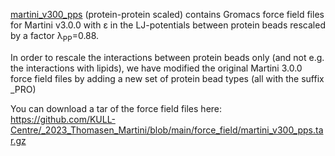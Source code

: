 [martini_v300_pps](https://github.com/KULL-Centre/_2023_Thomasen_Martini/tree/main/force_field/martini_v300_pps) (protein-protein scaled) contains Gromacs force field files for Martini v3.0.0 with ε in the LJ-potentials between protein beads rescaled by a factor λ<sub>PP</sub>=0.88.

In order to rescale the interactions between protein beads only (and not e.g. the interactions with lipids), we have modified the original Martini 3.0.0 force field files by adding a new set of protein bead types (all with the suffix _PRO)

You can download a tar of the force field files here: https://github.com/KULL-Centre/_2023_Thomasen_Martini/blob/main/force_field/martini_v300_pps.tar.gz
